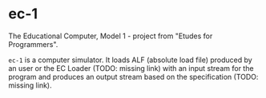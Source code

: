 # ec-1

The Educational Computer, Model 1 - project from "Etudes for Programmers".

`ec-1` is a computer simulator. It loads ALF (absolute load file) produced
by an user or the EC Loader (TODO: missing link) with an input stream for
the program and produces an output stream based on the specification (TODO:
missing link).


